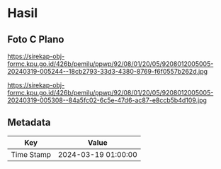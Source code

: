 # Hasil

## Foto C Plano

https://sirekap-obj-formc.kpu.go.id/426b/pemilu/ppwp/92/08/01/20/05/9208012005005-20240319-005244--18cb2793-33d3-4380-8769-f6f0557b262d.jpg

https://sirekap-obj-formc.kpu.go.id/426b/pemilu/ppwp/92/08/01/20/05/9208012005005-20240319-005308--84a5fc02-6c5e-47d6-ac87-e8ccb5b4d109.jpg


## Metadata

| Key        | Value               |
| ---------- | ------------------- |
| Time Stamp | 2024-03-19 01:00:00 |




